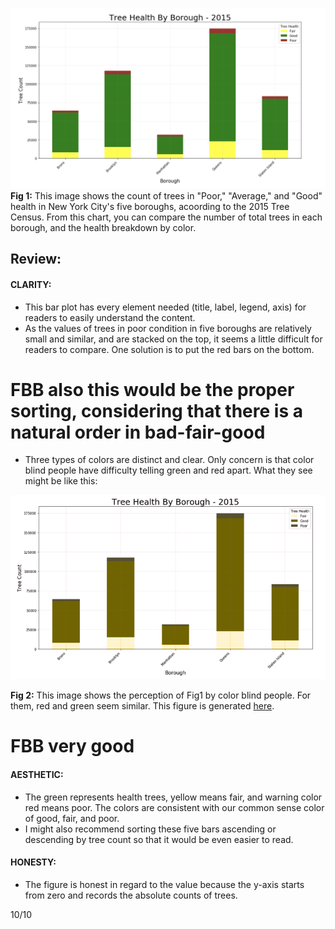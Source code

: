 ![Alt text](figure/tree_health.png)
**Fig 1:** This image shows the count of trees in "Poor," "Average," and "Good" health in New York City's five boroughs, acoording to the 2015 Tree Census. From this chart, you can compare the number of total trees in each borough, and the health breakdown by color.

## Review:

#### CLARITY:
* This bar plot has every element needed (title, label, legend, axis) for readers to easily understand the content.
* As the values of trees in poor condition in five boroughs are relatively small and similar, and are stacked on the top, it seems a little difficult for readers to compare. One solution is to put the red bars on the bottom.
# FBB also this would  be the proper sorting, considering that there is a natural order in bad-fair-good
* Three types of colors are distinct and clear. Only concern is that color blind people have difficulty telling green and red apart. What they see might be like this:

![Alt text](figure/colorblind.png)

**Fig 2:** This image shows the perception of Fig1 by color blind people. For them, red and green seem similar.
This figure is generated [here](http://www.color-blindness.com/coblis-color-blindness-simulator/).

# FBB very good

#### AESTHETIC:
* The green represents health trees, yellow means fair, and warning color red means poor. The colors are consistent with our common sense color of good, fair, and poor.
* I might also recommend sorting these five bars ascending or descending by tree count so that it would be even easier to read.

#### HONESTY:
* The figure is honest in regard to the value because the y-axis starts from zero and records the absolute counts of trees.

10/10
